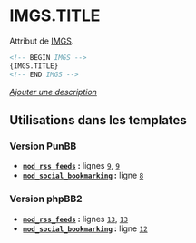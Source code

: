 # IMGS.TITLE


Attribut de [IMGS](IMGS.md#readme).

```html
<!-- BEGIN IMGS -->
{IMGS.TITLE}
<!-- END IMGS -->
```

[*Ajouter une description*](https://fa-tvars.appspot.com/var/IMGS.TITLE)

## Utilisations dans les templates

### Version PunBB
* __[`mod_rss_feeds`](../tpl/var/punbb/mod_rss_feeds.md#readme) :__ lignes [`9`](../tpl/src/punbb/mod_rss_feeds.tpl#L9), [`9`](../tpl/src/punbb/mod_rss_feeds.tpl#L9)
* __[`mod_social_bookmarking`](../tpl/var/punbb/mod_social_bookmarking.md#readme) :__ ligne [`8`](../tpl/src/punbb/mod_social_bookmarking.tpl#L8)

### Version phpBB2
* __[`mod_rss_feeds`](../tpl/var/subsilver/mod_rss_feeds.md#readme) :__ lignes [`13`](../tpl/src/subsilver/mod_rss_feeds.tpl#L13), [`13`](../tpl/src/subsilver/mod_rss_feeds.tpl#L13)
* __[`mod_social_bookmarking`](../tpl/var/subsilver/mod_social_bookmarking.md#readme) :__ ligne [`12`](../tpl/src/subsilver/mod_social_bookmarking.tpl#L12)